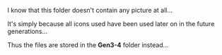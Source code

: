 I know that this folder doesn't contain any picture at all...

It's simply because all icons used have been used later on in the future generations...

Thus the files are stored in the **Gen3-4** folder instead...